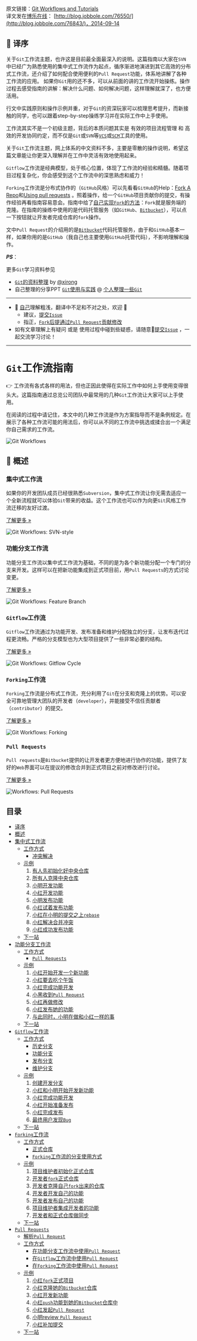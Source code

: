 原文链接：[Git Workflows and Tutorials](https://www.atlassian.com/git/workflows)     
译文发在[博乐在线](http://www.jobbole.com/)： [http://blog.jobbole.com/76550/](http://blog.jobbole.com/76843/)，2014-09-14

:apple: 译序
-----------------

关于`Git`工作流主题，也许这是目前最全面最深入的说明。这篇指南以大家在`SVN`中已经广为熟悉使用的集中式工作流作为起点，循序渐进地演进到其它高效的分布式工作流，还介绍了如何配合使用便利的`Pull Request`功能，体系地讲解了各种工作流的应用。
如果你`Git`用的还不多，可以从前面的讲的工作流开始操练。操作过程去感受指南的讲解：解决什么问题、如何解决问题，这样理解就深了，也方便活用。

行文中实践原则和操作示例并重，对于`Git`的资深玩家可以梳理思考提升，而新接触的同学，也可以跟着step-by-step操练学习并在实际工作中上手使用。

工作流其实不是一个初级主题，背后的本质问题其实是 有效的项目流程管理 和 高效的开发协同约定，而不仅是`Git`或`SVN`等[`VCS`](http://zh.wikipedia.org/wiki/%E7%89%88%E6%9C%AC%E6%8E%A7%E5%88%B6)或[`SCM`](http://zh.wikipedia.org/wiki/%E8%BD%AF%E4%BB%B6%E9%85%8D%E7%BD%AE%E7%AE%A1%E7%90%86)工具的使用。

关于`Git`工作流主题，网上体系的中文资料不多，主要是零散的操作说明，希望这篇文章能让你更深入理解并在工作中灵活有效地使用起来。

`Gitflow`工作流是经典模型，处于核心位置，体现了工作流的经验和精髓。随着项目过程复杂化，你会感受到这个工作流中的深思熟虑和威力！

`Forking`工作流是分布式协作的（`GitHub`风格）可以先看看`GitHub`的Help：[Fork A Repo](https://help.github.com/articles/fork-a-repo/)和[Using pull requests](https://help.github.com/articles/using-pull-requests/) 。照着操作，给一个`GitHub`项目贡献你的提交，有操作经验再看指南容易意会。指南中给了[自己实现`Fork`的方法](https://github.com/oldratlee/translations/blob/master/git-workflows-and-tutorials/workflow-forking.md#%E5%BC%80%E5%8F%91%E8%80%85fork%E6%AD%A3%E5%BC%8F%E4%BB%93%E5%BA%93)：`Fork`就是服务端的克隆。在指南的操练中使用的是代码托管服务（如`GitHub`、[`Bitbucket`](https://bitbucket.org)），可以点一下按钮就让开发者完成仓库的`fork`操作。

文中`Pull Request`的介绍用的是[`Bitbucket`](https://bitbucket.org)代码托管服务，由于和`GitHub`基本一样，如果你用的是`GitHub`（我自己也主要使用`GitHub`托管代码），不影响理解和操作。

**_PS_**：

更多`Git`学习资料参见

- [`Git`的资料整理](https://github.com/xirong/my-git) by [@xirong](https://github.com/xirong)
- 自己整理的分享PPT [`Git`使用与实践](https://github.com/oldratlee/software-practice-miscellany/blob/master/git/git-gitlab-usage.pptx) @ [个人整理一些`Git`](https://github.com/oldratlee/software-practice-miscellany/tree/master/git)

----------------

- :see_no_evil: [自己](http://weibo.com/oldratlee)理解粗浅，翻译中不足和不对之处，欢迎 :clap:
    - 建议，[提交`Issue`](https://github.com/oldratlee/translations/issues/new)
    - 指正，[`Fork`后提通过`Pull Request`贡献修改](https://github.com/oldratlee/translations/fork)
- 如有文章理解上有疑问 或是 使用过程中碰到些疑惑，请随意:raised_hands:[提交`Issue`](https://github.com/oldratlee/translations/issues/new) ，一起交流学习讨论！

----------------

`Git`工作流指南
======================

:point_right: 工作流有各式各样的用法，但也正因此使得在实际工作中如何上手使用变得很头大。这篇指南通过总览公司团队中最常用的几种`Git`工作流让大家可以上手使用。

在阅读的过程中请记住，本文中的几种工作流是作为方案指导而不是条例规定。在展示了各种工作流可能的用法后，你可以从不同的工作流中挑选或揉合出一个满足你自己需求的工作流。

![Git Workflows](images/git_workflow.png)

:beer: 概述
---------------------

### 集中式工作流

如果你的开发团队成员已经很熟悉`Subversion`，集中式工作流让你无需去适应一个全新流程就可以体验`Git`带来的收益。这个工作流也可以作为向更`Git`风格工作流迁移的友好过渡。

[了解更多 »](workflow-centralized.md)

![Git Workflows: SVN-style](images/git-workflow-svn.png)

### 功能分支工作流

功能分支工作流以集中式工作流为基础，不同的是为各个新功能分配一个专门的分支来开发。这样可以在把新功能集成到正式项目前，用`Pull Requests`的方式讨论变更。

[了解更多 »](workflow-feature-branch.md)

![Git Workflows: Feature Branch](images/git-workflow-feature_branch.png)

### `Gitflow`工作流

`Gitflow`工作流通过为功能开发、发布准备和维护分配独立的分支，让发布迭代过程更流畅。严格的分支模型也为大型项目提供了一些非常必要的结构。

[了解更多 »](workflow-gitflow.md)

![Git Workflows: Gitflow Cycle](images/git-workflows-gitflow.png)

### `Forking`工作流

`Forking`工作流是分布式工作流，充分利用了`Git`在分支和克隆上的优势。可以安全可靠地管理大团队的开发者（`developer`），并能接受不信任贡献者（`contributor`）的提交。

[了解更多 »](workflow-forking.md)

![Git Workflows: Forking](images/git-workflow-forking.png)

### `Pull Requests`

`Pull requests`是`Bitbucket`提供的让开发者更方便地进行协作的功能，提供了友好的`Web`界面可以在提议的修改合并到正式项目之前对修改进行讨论。

[了解更多 »](pull-request.md)

![Workflows: Pull Requests](images/pull-request.png)

目录
-----------------

- [译序](#apple-译序)
- [概述](#git工作流指南)
- [集中式工作流](workflow-centralized.md)
    - [工作方式](workflow-centralized.md#beer-工作方式)
        - [冲突解决](workflow-centralized.md#冲突解决)
    - [示例](workflow-centralized.md#beer-示例)
        1. [有人先初始化好中央仓库](workflow-centralized.md#有人先初始化好中央仓库)
        1. [所有人克隆中央仓库](workflow-centralized.md#所有人克隆中央仓库)
        1. [小明开发功能](workflow-centralized.md#小明开发功能)
        1. [小红开发功能](workflow-centralized.md#小红开发功能)
        1. [小明发布功能](workflow-centralized.md#小明发布功能)
        1. [小红试着发布功能](workflow-centralized.md#小红试着发布功能)
        1. [小红在小明的提交之上`rebase`](workflow-centralized.md#小红在小明的提交之上rebase)
        1. [小红解决合并冲突](workflow-centralized.md#小红解决合并冲突)
        1. [小红成功发布功能](workflow-centralized.md#小红成功发布功能)
    - [下一站](workflow-centralized.md#beer-下一站)
- [功能分支工作流](workflow-feature-branch.md)
    - [工作方式](workflow-feature-branch.md#beer-工作方式)
        - [`Pull Requests`](workflow-feature-branch.md#pull-requests)
    - [示例](workflow-feature-branch.md#beer-示例)
        1. [小红开始开发一个新功能](workflow-feature-branch.md#小红开始开发一个新功能)
        1. [小红要去吃个午饭](workflow-feature-branch.md#小红要去吃个午饭)
        1. [小红完成功能开发](workflow-feature-branch.md#小红完成功能开发)
        1. [小黑收到`Pull Request`](workflow-feature-branch.md#小黑收到pull-request)
        1. [小红再做修改](workflow-feature-branch.md#小红再做修改)
        1. [小红发布她的功能](workflow-feature-branch.md#小红发布她的功能)
        1. [与此同时，小明在做和小红一样的事](workflow-feature-branch.md#与此同时小明在做和小红一样的事)
    - [下一站](workflow-feature-branch.md#beer-下一站)
- [`Gitflow`工作流](workflow-gitflow.md)
    - [工作方式](workflow-gitflow.md#beer-工作方式)
        - [历史分支](workflow-gitflow.md#历史分支)
        - [功能分支](workflow-gitflow.md#功能分支)
        - [发布分支](workflow-gitflow.md#发布分支)
        - [维护分支](workflow-gitflow.md#维护分支)
    - [示例](workflow-gitflow.md#beer-示例)
        1. [创建开发分支](workflow-gitflow.md#创建开发分支)
        1. [小红和小明开始开发新功能](workflow-gitflow.md#小红和小明开始开发新功能)
        1. [小红完成功能开发](workflow-gitflow.md#小红完成功能开发)
        1. [小红开始准备发布](workflow-gitflow.md#小红开始准备发布)
        1. [小红完成发布](workflow-gitflow.md#小红完成发布)
        1. [最终用户发现`Bug`](workflow-gitflow.md#最终用户发现bug)
    - [下一站](workflow-gitflow.md#beer-下一站)
- [`Forking`工作流](workflow-forking.md)
    - [工作方式](workflow-forking.md#beer-工作方式)
        - [正式仓库](workflow-forking.md#正式仓库)
        - [`Forking`工作流的分支使用方式](workflow-forking.md#forking工作流的分支使用方式)
    - [示例](workflow-forking.md#beer-示例)
        1. [项目维护者初始化正式仓库](workflow-forking.md#项目维护者初始化正式仓库)
        1. [开发者`fork`正式仓库](workflow-forking.md#开发者fork正式仓库)
        1. [开发者克隆自己`fork`出来的仓库](workflow-forking.md#开发者克隆自己fork出来的仓库)
        1. [开发者开发自己的功能](workflow-forking.md#开发者开发自己的功能)
        1. [开发者发布自己的功能](workflow-forking.md#开发者发布自己的功能)
        1. [项目维护者集成开发者的功能](workflow-forking.md#项目维护者集成开发者的功能)
        1. [开发者和正式仓库做同步](workflow-forking.md#开发者和正式仓库做同步)
    - [下一站](workflow-forking.md#beer-下一站)
- [`Pull Requests`](pull-request.md)
    - [解析`Pull Request`](pull-request.md#解析pull-request)
    - [工作方式](pull-request.md#beer-工作方式)
        - [在功能分支工作流中使用`Pull Request`](pull-request.md#在功能分支工作流中使用pull-request)
        - [在`Gitflow`工作流中使用`Pull Request`](pull-request.md#在gitflow工作流中使用pull-request)
        - [在`Forking`工作流中使用`Pull Request`](pull-request.md#在forking工作流中使用pull-request)
    - [示例](pull-request.md#beer-示例)
        1. [小红`fork`正式项目](pull-request.md#小红fork正式项目)
        1. [小红克隆她的`Bitbucket`仓库](pull-request.md#小红克隆她的bitbucket仓库)
        1. [小红开发新功能](pull-request.md#小红开发新功能)
        1. [小红`push`功能到她的`Bitbucket`仓库中](pull-request.md#小红push功能到她的bitbucket仓库中)
        1. [小红发起`Pull Request`](pull-request.md#小红发起pull-request)
        1. [小明review `Pull Request`](pull-request.md#小明review-pull-request)
        1. [小红补加提交](pull-request.md#小红补加提交)
    - [下一站](pull-request.md#beer-下一站)
